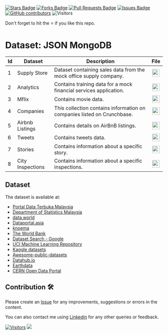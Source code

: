 <a href="https://github.com/drshahizan/dataset/stargazers"><img src="https://img.shields.io/github/stars/drshahizan/dataset" alt="Stars Badge"/></a>
<a href="https://github.com/drshahizan/dataset/network/members"><img src="https://img.shields.io/github/forks/drshahizan/dataset" alt="Forks Badge"/></a>
<a href="https://github.com/drshahizan/dataset/pulls"><img src="https://img.shields.io/github/issues-pr/drshahizan/dataset" alt="Pull Requests Badge"/></a>
<a href="https://github.com/drshahizan/dataset/issues"><img src="https://img.shields.io/github/issues/drshahizan/dataset" alt="Issues Badge"/></a>
<a href="https://github.com/drshahizan/dataset/graphs/contributors"><img alt="GitHub contributors" src="https://img.shields.io/github/contributors/drshahizan/dataset?color=2b9348"></a>
![Visitors](https://api.visitorbadge.io/api/visitors?path=https%3A%2F%2Fgithub.com%2Fdrshahizan%2Fdataset&labelColor=%23d9e3f0&countColor=%23697689&style=flat)

Don't forget to hit the :star: if you like this repo.

# Dataset: JSON MongoDB

| Id | Dataset | Description | File |
|----|---------|-------------|:------:|
| 1  | Supply Store | Dataset containing sales data from the mock office supply company. | <a href="/mongodb/01-sales" ><img src="images/dataset.png" width="24px" height="24px"></a> |
| 2  | Analytics | Contains training data for a mock financial services application. | <a href="/mongodb/02-analytics" ><img src="images/dataset.png" width="24px" height="24px"></a> |
| 3  | Mflix | Contains movie data. | <a href="/mongodb/03-movie" ><img src="images/dataset.png" width="24px" height="24px"></a> |
| 4  | Companies | This collection contains information on companies listed on Crunchbase. | <a href="/mongodb/04-companies" ><img src="images/dataset.png" width="24px" height="24px"></a> |
| 5  | Airbnb Listings | Contains details on AirBnB listings. | <a href="/mongodb/05-airbnb" ><img src="images/dataset.png" width="24px" height="24px"></a> |
| 6  | Tweets | Contains tweets data. | <a href="/mongodb/06-tweets" ><img src="images/dataset.png" width="24px" height="24px"></a> |
| 7  | Stories | Contains information about a specific story.  | <a href="/mongodb/07-stories" ><img src="images/dataset.png" width="24px" height="24px"></a> |
| 8  | City Inspections | Contains information about a specific inspections.  | <a href="/mongodb/08-city_inspections" ><img src="images/dataset.png" width="24px" height="24px"></a> |

## Dataset
The dataset is available at:
* [Portal Data Terbuka Malaysia](https://www.data.gov.my/data/ms_MY/dataset)
* [Department of Statistics Malaysia](https://www.dosm.gov.my/v1/index.php?r=column3/accordion&menu_id=amZNeW9vTXRydTFwTXAxSmdDL1J4dz09)
* [data.world](https://data.world/datasets/malaysia)
* [Dataportal.asia](https://dataportal.asia/dataset?vocab_economy_names=Malaysia)
* [knoema](https://knoema.com/atlas/Malaysia/datasets)
* [The World Bank](https://data.worldbank.org/country/MY)
* [Dataset Search - Google](https://datasetsearch.research.google.com/)
* [UCI Machine Learning Repository](https://archive.ics.uci.edu/ml/datasets.php)
* [Kaggle datasets](https://www.kaggle.com/datasets)
* [Awesome-public-datasets](https://github.com/awesomedata/awesome-public-datasets)
* [Datahub.io](https://datahub.io/collections)
* [Earthdata](https://www.earthdata.nasa.gov/)
* [CERN Open Data Portal](http://opendata.cern.ch/)

## Contribution 🛠️
Please create an [Issue](https://github.com/drshahizan/Python_EDA/issues) for any improvements, suggestions or errors in the content.

You can also contact me using [Linkedin](https://www.linkedin.com/in/drshahizan/) for any other queries or feedback.

[![Visitors](https://api.visitorbadge.io/api/visitors?path=https%3A%2F%2Fgithub.com%2Fdrshahizan&labelColor=%23697689&countColor=%23555555&style=plastic)](https://visitorbadge.io/status?path=https%3A%2F%2Fgithub.com%2Fdrshahizan)
![](https://hit.yhype.me/github/profile?user_id=81284918)

